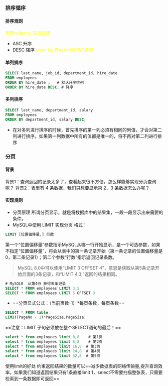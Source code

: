 ### 排序循序
#### 排序规则
<font color='yellow'>使用order by 进行排序</font>
- ASC 升序
- DESC 降序
<font color='yellow'>order by 在select语句的结尾</font>
#### 单列排序
```sql
SELECT last_name, job_id, department_id, hire_date
FROM employees
ORDER BY hire_date ;   # 默认升序排列
ORDER BY hire_date DESC; # 降序
```
#### 多列排序
```sql
SELECT last_name, department_id, salary
FROM employees
ORDER BY department_id, salary DESC;
```
- 在对多列进行排序的时候，首先排序的第一列必须有相同的列值，才会对第二列进行排序。如果第一列数据中所有的值都是唯一的，将不再对第二列进行排序
### 分页
#### 背景
背景1：查询返回的记录太多了，查看起来很不方便，怎么样能够实现分页查询呢？
背景2：表里有 4 条数据，我们只想要显示第 2、3 条数据怎么办呢？
#### 实现规则
- 分页原理
  所谓分页显示，就是将数据库中的结果集，一段一段显示出来需要的条件。
- MySQL中使用 LIMIT 实现分页
  格式：
```sql
LIMIT [位置偏移量,] 行数
```
第一个“位置偏移量”参数指示MySQL从哪一行开始显示，是一个可选参数，如果不指定“位置偏移量”，将会从表中的第一条记录开始（第一条记录的位置偏移量是0，第二条记录1）；第二个参数“行数”指示返回记录条数。

>MySQL 8.0中可以使用“LIMIT 3 OFFSET 4”，意思是获取从第5条记录开始后面的3条记录，和“LIMIT 4,3;”返回的结果相同。

```sql
# MySQL8  从第4行 获得五条记录
SELECT * FROM employees LIMIT 3,5
SELECT * FROM employees LIMIT 5 OFFSET 3
```
- ==分页显式公式：（当前页数-1）\*每页条数，每页条数==
```sql
SELECT * FROM table
LIMIT(PageNo - 1)*PageSize,PageSize;
```
==注意：LIMIT 子句必须放在整个SELECT语句的最后！==
```sql 
select * from employees limit 0,8    # 第1页
select * from employees limit 8,8    # 第2页
select * from employees limit 16,8  # 第3页
select * from employees limit 24,8  # 第4页
select * from employees limit 32,8  # 第5页
```

使用limit的好处
约束返回结果的数量可以==减少数据表的网络传输量,提升查询效率。如果我们知道返回结果只有1条直接limit 1，select不需要扫描整张表，只需要检索到一条数据即可返回==
